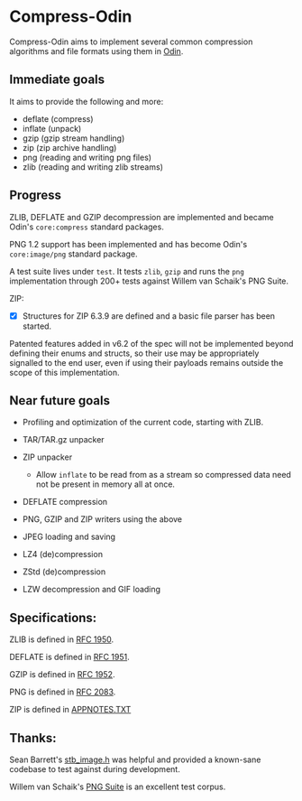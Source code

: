# Compress-Odin

Compress-Odin aims to implement several common compression algorithms and file formats using them in [Odin](https://github.com/odin-lang/Odin).

## Immediate goals
It aims to provide the following and more:
- deflate (compress)
- inflate (unpack)
- gzip    (gzip stream handling)
- zip     (zip archive handling)
- png     (reading and writing png files)
- zlib    (reading and writing zlib streams)

## Progress

ZLIB, DEFLATE and GZIP decompression are implemented and became Odin's `core:compress` standard packages.

PNG 1.2 support has been implemented and has become Odin's `core:image/png` standard package.

A test suite lives under `test`. It tests `zlib`, `gzip` and runs the `png` implementation through 200+ tests against Willem van Schaik's PNG Suite.

ZIP:
- [x] Structures for ZIP 6.3.9 are defined and a basic file parser has been started.

Patented features added in v6.2 of the spec will not be implemented beyond defining their enums and structs,
so their use may be appropriately signalled to the end user, even if using their payloads remains outside the scope of this implementation.

## Near future goals
- Profiling and optimization of the current code, starting with ZLIB.

- TAR/TAR.gz unpacker
- ZIP unpacker
   - Allow `inflate` to be read from as a stream so compressed data need not be present in memory all at once.
- DEFLATE compression
- PNG, GZIP and ZIP writers using the above
- JPEG loading and saving
- LZ4 (de)compression
- ZStd (de)compression
- LZW decompression and GIF loading


## Specifications:
ZLIB is defined in [RFC 1950](https://tools.ietf.org/html/rfc1950).

DEFLATE is defined in [RFC 1951](https://tools.ietf.org/html/rfc1951).

GZIP    is defined in [RFC 1952](https://tools.ietf.org/html/rfc1952).

PNG     is defined in [RFC 2083](https://tools.ietf.org/html/rfc2083).

ZIP     is defined in [APPNOTES.TXT](https://pkware.cachefly.net/webdocs/casestudies/APPNOTE.TXT)

## Thanks:
Sean Barrett's [stb_image.h](https://github.com/nothings/stb) was helpful and provided a known-sane codebase to test against during development.

Willem van Schaik's [PNG Suite](http://www.schaik.com/pngsuite) is an excellent test corpus.
